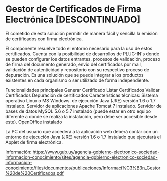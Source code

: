 # Gestor de Certificados de Firma Electrónica [DESCONTINUADO] 
El cometido de esta solución permitir de manera fácil y sencilla la emisión de certificados con firma electrónica.

El componente resuelve todo el entorno necesario para la uso de estos certificados. Cuenta con la posibilidad de desarrollos de PLUG-IN's donde se pueden configurar los datos entrantes, procesos de validación, proceso de firma del documento generado, envío del certificados por mail, validación de autenticidad y repositorio con su respectivo proceso de depuración.
Es una solución que se puede integrar a los productos existentes en cada organismo o ser utilizado de forma independiente.

Funcionalidades principales
Generar Certificado
Listar Certificados
Validar Certificados
Depuración de certificados
Características técnicas:
Sistema operativo Linux o MS Windows.
de ejecución Java (JRE) versión 1.6 o 1.7 instalado.
Servidor de aplicaciones Apache Tomcat 7 instalado.
Servidor de bases de datos MySQL 5.6 o 5.7 instalado (puede estar en otro equipo diferente a donde se realiza la instalación, pero debe ser accesible desde este).
OpenOffice instalado

La PC del usuario que accederá a la aplicación web deberá contar con un entorno de ejecución Java (JRE) versión 1.6 o 1.7 instalado que ejecutará el Applet de firma electrónica.

Información: https://www.gub.uy/agencia-gobierno-electronico-sociedad-informacion-conocimiento/sites/agencia-gobierno-electronico-sociedad-informacion-conocimiento/files/documentos/publicaciones/Informaci%C3%B3n_Gestor%20de%20Certificados.pdf
